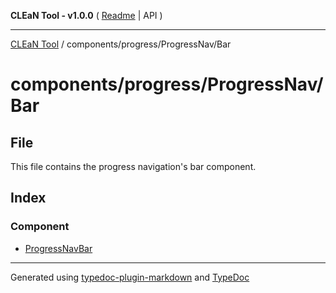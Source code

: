 **CLEaN Tool - v1.0.0** ( [Readme](../../../../README.md) \| API )

***

[CLEaN Tool](../../../../modules.md) / components/progress/ProgressNav/Bar

# components/progress/ProgressNav/Bar

## File

This file contains the progress navigation's bar component.

## Index

### Component

- [ProgressNavBar](functions/ProgressNavBar.md)

***

Generated using [typedoc-plugin-markdown](https://www.npmjs.com/package/typedoc-plugin-markdown) and [TypeDoc](https://typedoc.org/)
